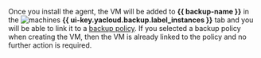 Once you install the agent, the VM will be added to **{{ backup-name }}** in the ![machines](../../_assets/console-icons/server.svg) **{{ ui-key.yacloud.backup.label_instances }}** tab and you will be able to link it to a [backup policy](../../backup/concepts/policy.md). If you selected a backup policy when creating the VM, then the VM is already linked to the policy and no further action is required.